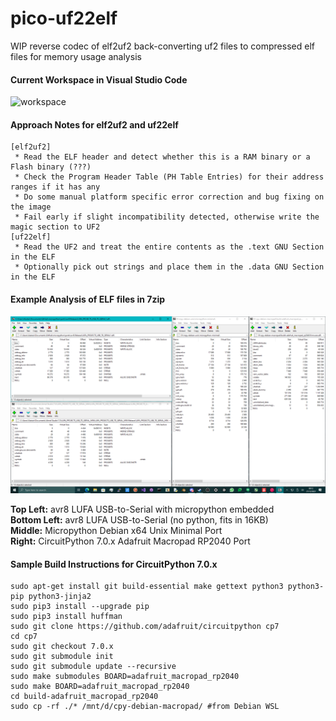 # pico-uf22elf
WIP reverse codec of elf2uf2 back-converting uf2 files to compressed elf files for memory usage analysis

#### Current Workspace in Visual Studio Code

![workspace](https://github.com/TheMindVirus/uf22elf/blob/main/workspace.png)

#### Approach Notes for elf2uf2 and uf22elf

```
[elf2uf2]
 * Read the ELF header and detect whether this is a RAM binary or a Flash binary (???)
 * Check the Program Header Table (PH Table Entries) for their address ranges if it has any
 * Do some manual platform specific error correction and bug fixing on the image
 * Fail early if slight incompatibility detected, otherwise write the magic section to UF2
[uf22elf]
 * Read the UF2 and treat the entire contents as the .text GNU Section in the ELF
 * Optionally pick out strings and place them in the .data GNU Section in the ELF
```

#### Example Analysis of ELF files in 7zip

![stat](https://github.com/TheMindVirus/pico-uf22elf/blob/main/stat.png)

**Top Left:** avr8 LUFA USB-to-Serial with micropython embedded \
**Bottom Left:** avr8 LUFA USB-to-Serial (no python, fits in 16KB) \
**Middle:** Micropython Debian x64 Unix Minimal Port \
**Right:** CircuitPython 7.0.x Adafruit Macropad RP2040 Port

#### Sample Build Instructions for CircuitPython 7.0.x
```
sudo apt-get install git build-essential make gettext python3 python3-pip python3-jinja2
sudo pip3 install --upgrade pip
sudo pip3 install huffman
sudo git clone https://github.com/adafruit/circuitpython cp7
cd cp7
sudo git checkout 7.0.x
sudo git submodule init
sudo git submodule update --recursive
sudo make submodules BOARD=adafruit_macropad_rp2040
sudo make BOARD=adafruit_macropad_rp2040
cd build-adafruit_macropad_rp2040
sudo cp -rf ./* /mnt/d/cpy-debian-macropad/ #from Debian WSL
```
